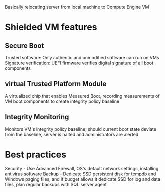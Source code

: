 Basically relocating server from local machine to Compute Engine VM

# Shielded VM features
## Secure Boot
Trusted software: Only authentic and unmodified software can run on VMs
Signature verification: UEFI firmware verifies digital signature of all boot components

## virtual Trusted Platform Module
A virtualized chip that enables Measured Boot, recording measurements of VM boot components to create integrity policy baseline

## Integrity Monitoring
Monitors VM's integrity policy baseline; should current boot state deviate from the baseline, server is halted and administrators are alerted 


# Best practices
Security - Use Advanced Firewall, OS's default network settings, installing antivirus software
Backup - Dedicate SSD persistent disk for tempdb and Windows paging files, and if budget allows it dedicate SSD for log and data files, plan regular backups with SQL server agent


